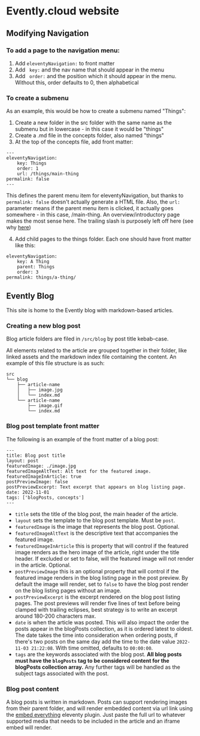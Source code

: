 # Evently.cloud website

## Modifying Navigation

### To add a page to the navigation menu:

1. Add `eleventyNavigation:` to front matter
2. Add ` key:` and the nav name that should appear in the menu
3. Add ` order:` and the position which it should appear in the menu. Without this, order defaults to 0, then alphabetical

### To create a submenu 
As an example, this would be how to create a submenu named "Things":

1. Create a new folder in the src folder with the same name as the submenu but in lowercase - in this case it would be "things"
2. Create a .md file in the concepts folder, also named "things"
3. At the top of the concepts file, add front matter:

```
---
eleventyNavigation:
    key: Things
    order: 1
    url: /things/main-thing
permalink: false
---
```

This defines the parent menu item for eleventyNavigation, but thanks to `permalink: false` doesn't actually generate a HTML file. Also, the `url:` parameter means if the parent menu item is clicked, it actually goes somewhere - in this case, /main-thing. An overview/introductory page makes the most sense here. The trailing slash is purposely left off here (see why [here](<https://www.11ty.dev/docs/permalinks/#remapping-output-(permalink)>))

4. Add child pages to the things folder. Each one should have front matter like this:

```
eleventyNavigation:
    key: A Thing
    parent: Things
    order: 3
permalink: things/a-thing/
```

## Evently Blog

This site is home to the Evently blog with markdown-based articles.

### Creating a new blog post
Blog article folders are filed in `/src/blog` by post title kebab-case.

All elements related to the article are grouped together in their folder, like linked assets and the markdown index file containing the content. An example of this file structure is as such:

```
src
└── blog
    ├── article-name
    │   ├── image.jpg
    │   └── index.md
    └── article-name
        ├── image.gif
        └── index.md
```

### Blog post template front matter

The following is an example of the front matter of a blog post:

```
---
title: Blog post title
layout: post
featuredImage: ./image.jpg
featuredImageAltText: Alt text for the featured image.
featuredImageInArticle: true
postPreviewImage: false
postPreviewExcerpt: Text excerpt that appears on blog listing page.
date: 2022-11-01
tags: ['blogPosts, concepts']
---
```

- `title` sets the title of the blog post, the main header of the article.
- `layout` sets the template to the blog post template. Must be `post`.
- `featuredImage` is the image that represents the blog post. Optional.
- `featuredImageAltText` is the descriptive text that accompanies the featured image.
- `featuredImageInArticle` this is property that will control if the featured image renders as the hero image of the article, right under the title header. If excluded or set to false, will the featured image will not render in the article. Optional.
- `postPreviewImage` this is an optional property that will control if the featured image renders in the blog listing page in the post preview. By default the image will render, set to `false` to have the blog post render on the blog listing pages without an image.
- `postPreviewExcerpt` is the excerpt rendered on the blog post listing pages. The post previews will render five lines of text before being clamped with trailing eclipses, best strategy is to write an excerpt around 180-200 characters max. 
- `date` is when the article was posted. This will also impact the order the posts appear in the blogPosts collection, as it is ordered latest to oldest. The date takes the time into consideration when ordering posts, if there's two posts on the same day add the time to the date value `2022-11-03 21:22:08`. With time omitted, defaults to `00:00:00`.
- `tags` are the keywords associated with the blog post. **All blog posts must have the `blogPosts` tag to be considered content for the blogPosts collection array.** Any further tags will be handled as the subject tags associated with the post.

### Blog post content
A blog posts is written in markdown. Posts can support rendering images from their parent folder, and will render embedded content via url link using the [embed everything](https://gfscott.com/embed-everything) eleventy plugin. Just paste the full url to whatever supported media that needs to be included in the article and an iframe embed will render.

